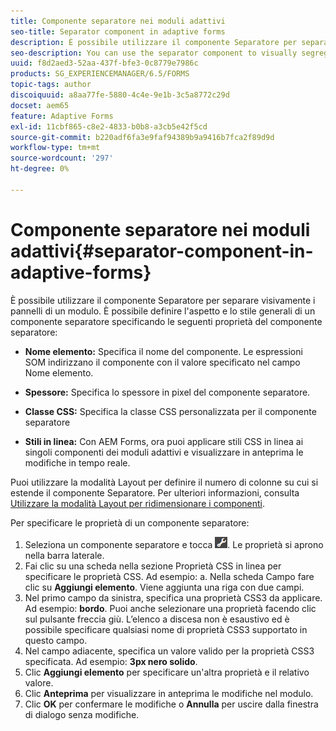 ```yaml
---
title: Componente separatore nei moduli adattivi
seo-title: Separator component in adaptive forms
description: È possibile utilizzare il componente Separatore per separare visivamente le sezioni di un modulo.
seo-description: You can use the separator component to visually segregate sections of a form.
uuid: f8d2aed3-52aa-437f-bfe3-0c8779e7986c
products: SG_EXPERIENCEMANAGER/6.5/FORMS
topic-tags: author
discoiquuid: a8aa77fe-5880-4c4e-9e1b-3c5a8772c29d
docset: aem65
feature: Adaptive Forms
exl-id: 11cbf865-c8e2-4833-b0b8-a3cb5e42f5cd
source-git-commit: b220adf6fa3e9faf94389b9a9416b7fca2f89d9d
workflow-type: tm+mt
source-wordcount: '297'
ht-degree: 0%

---
```


# Componente separatore nei moduli adattivi{#separator-component-in-adaptive-forms}

È possibile utilizzare il componente Separatore per separare visivamente i pannelli di un modulo. È possibile definire l&#39;aspetto e lo stile generali di un componente separatore specificando le seguenti proprietà del componente separatore:

* **Nome elemento:** Specifica il nome del componente. Le espressioni SOM indirizzano il componente con il valore specificato nel campo Nome elemento.
* **Spessore:** Specifica lo spessore in pixel del componente separatore.

* **Classe CSS:** Specifica la classe CSS personalizzata per il componente separatore

* **Stili in linea:** Con AEM Forms, ora puoi applicare stili CSS in linea ai singoli componenti dei moduli adattivi e visualizzare in anteprima le modifiche in tempo reale.

Puoi utilizzare la modalità Layout per definire il numero di colonne su cui si estende il componente Separatore. Per ulteriori informazioni, consulta [Utilizzare la modalità Layout per ridimensionare i componenti](../../forms/using/resize-using-layout-mode.md).

Per specificare le proprietà di un componente separatore:

1. Seleziona un componente separatore e tocca ![cmppr](assets/cmppr.png). Le proprietà si aprono nella barra laterale.
1. Fai clic su una scheda nella sezione Proprietà CSS in linea per specificare le proprietà CSS. Ad esempio: a. Nella scheda Campo fare clic su **Aggiungi elemento**. Viene aggiunta una riga con due campi.
1. Nel primo campo da sinistra, specifica una proprietà CSS3 da applicare. Ad esempio: **bordo**. Puoi anche selezionare una proprietà facendo clic sul pulsante freccia giù. L’elenco a discesa non è esaustivo ed è possibile specificare qualsiasi nome di proprietà CSS3 supportato in questo campo.
1. Nel campo adiacente, specifica un valore valido per la proprietà CSS3 specificata. Ad esempio: **3px nero solido**.
1. Clic **Aggiungi elemento** per specificare un&#39;altra proprietà e il relativo valore.
1. Clic **Anteprima** per visualizzare in anteprima le modifiche nel modulo.
1. Clic **OK** per confermare le modifiche o **Annulla** per uscire dalla finestra di dialogo senza modifiche.
